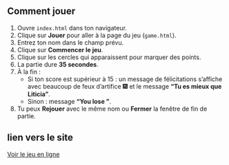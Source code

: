 

##  Comment jouer

1. Ouvre `index.html` dans ton navigateur.
2. Clique sur **Jouer** pour aller à la page du jeu (`game.html`).
3. Entrez ton nom dans le champ prévu.
4. Clique sur **Commencer le jeu**.
5. Clique sur les cercles qui apparaissent pour marquer des points.
6. La partie dure **35 secondes**.
7. À la fin :
   - Si ton score est supérieur à 15 : un message de félicitations s’affiche avec beaucoup de feux d’artifice 🎆 et le message **“Tu es mieux que Liticia”**.
   - Sinon : message **“You lose ”**.
8. Tu peux **Rejouer** avec le même nom ou **Fermer** la fenêtre de fin de partie.


## lien vers le site 
[Voir le jeu en ligne](https://liticia-arezki.github.io/clic-cercles/)

